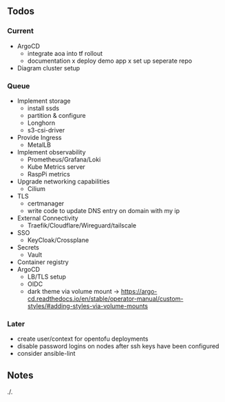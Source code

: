 ## Todos

### Current

- ArgoCD
    - integrate aoa into tf rollout
    - documentation
    x deploy demo app
    x set up seperate repo
- Diagram cluster setup

### Queue

- Implement storage
    - install ssds
    - partition & configure
    - Longhorn
    - s3-csi-driver
- Provide Ingress
    - MetalLB
- Implement observability
    - Prometheus/Grafana/Loki
    - Kube Metrics server
    - RaspPi metrics
- Upgrade networking capabilities
    - Cilium
- TLS
    - certmanager
    - write code to update DNS entry on domain with my ip
- External Connectivity
    - Traefik/Cloudflare/Wireguard/tailscale
- SSO
    - KeyCloak/Crossplane
- Secrets
    - Vault
- Container registry
- ArgoCD
    - LB/TLS setup
    - OIDC
    - dark theme via volume mount -> https://argo-cd.readthedocs.io/en/stable/operator-manual/custom-styles/#adding-styles-via-volume-mounts

### Later
- create user/context for opentofu deployments
- disable password logins on nodes after ssh keys have been configured
- consider ansible-lint
    
## Notes

./.